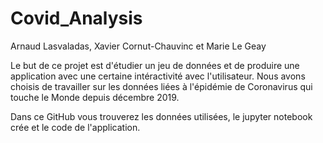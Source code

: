 # Covid_Analysis
Arnaud Lasvaladas, Xavier Cornut-Chauvinc et Marie Le Geay

Le but de ce projet est d'étudier un jeu de données et de produire une application avec une certaine intéractivité avec l'utilisateur. Nous avons choisis de travailler sur les données liées à l'épidémie de Coronavirus qui touche le Monde depuis décembre 2019.

Dans ce GitHub vous trouverez les données utilisées, le jupyter notebook crée et le code de l'application.
